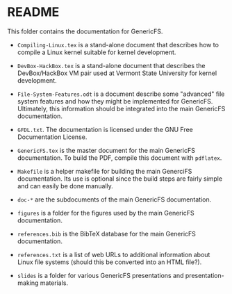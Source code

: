 
README
======

This folder contains the documentation for GenericFS.

+ `Compiling-Linux.tex` is a stand-alone document that describes how to compile a Linux kernel
  suitable for kernel development.
  
+ `DevBox-HackBox.tex` is a stand-alone document that describes the DevBox/HackBox VM pair used
  at Vermont State University for kernel development.
  
+ `File-System-Features.odt` is a document describe some "advanced" file system features and how
  they might be implemented for GenericFS. Ultimately, this information should be integrated
  into the main GenericFS documentation.
  
+ `GFDL.txt`. The documentation is licensed under the GNU Free Documentation License.

+ `GenericFS.tex` is the master document for the main GenericFS documentation. To build the PDF,
  compile this document with `pdflatex`.
  
+ `Makefile` is a helper makefile for building the main GenerciFS documentation. Its use is
  optional since the build steps are fairly simple and can easily be done manually.
  
+ `doc-*` are the subdocuments of the main GenericFS documentation.

+ `figures` is a folder for the figures used by the main GenericFS documentation.
  
+ `references.bib` is the BibTeX database for the main GenericFS documentation.

+ `references.txt` is a list of web URLs to additional information about Linux file systems
  (should this be converted into an HTML file?).

+ `slides` is a folder for various GenericFS presentations and presentation-making materials.
